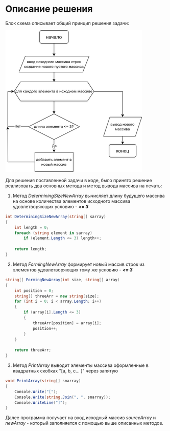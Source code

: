 # Описание решения

Блок схема описывает общий принцип решения задачи:

![BlockDiagram](BlockDiagram.png)

Для решения поставленной задачи в коде, было принято решение реализовать
два основных метода и метод вывода массива на печать:

1. Метод _DeterminingSizeNewArray_ вычисляет длину будущего 
массива на основе количества элементов исходного массива удовлетворяющих
условию - _**<= 3**_

```C#
int DeterminingSizeNewArray(string[] sarray)
{
    int length = 0;
    foreach (string element in sarray)
        if (element.Length <= 3) length++;

    return length;
}
```

2. Метод _FormingNewArray_ формирует новый массив строк из элементов
удовлетворяющих тому же условию  - _**<= 3**_

```C#
string[] FormingNewArray(int size, string[] array)
{
    int position = 0;
    string[] threeArr = new string[size];
    for (int i = 0; i < array.Length; i++)
    {
        if (array[i].Length <= 3)
        {
            threeArr[position] = array[i];
            position++;
        }
    }

    return threeArr;
}
```

3. Метод _PrintArray_ выводит элементы массива оформленные 
в квадратных скобках "[a, b, c... ]" через запятую

```C#
void PrintArray(string[] snarray)
{
    Console.Write("[");
    Console.Write(string.Join(", ", snarray));
    Console.WriteLine("]");
}
```

Далее программа получает на вход исходный массив _sourceArray_ 
и _newArray_ - который заполняется с помощью выше описанных методов.